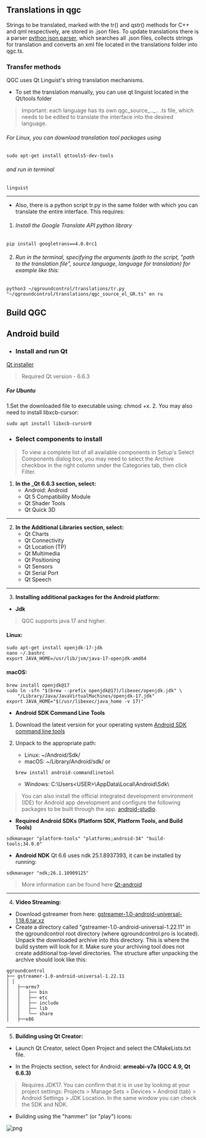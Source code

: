 ﻿## Translations in qgc <br>

Strings to be translated, marked with the tr() and qstr() methods for C++ and qml respectively, are stored in .json files. To update translations there is a parser [python json parser](https://github.com/mavlink/qgroundcontrol/blob/master/translations/qgc-lupdate-json.py), which searches all .json files, collects strings for translation and converts an xml file located in the translations folder into qgc.ts.

### Transfer methods
QGC uses Qt Linguist's string translation mechanisms.

* To set the translation manually, you can use qt linguist located in the Qt/tools folder
> Important: each language has its own qgc_source_.._.. .ts file, which needs to be edited to translate the interface into the desired language.

###### For Linux, you can download translation tool packages using
```
sudo apt-get install qttools5-dev-tools
```
###### and run in terminal
```
linguist
```
---
* Also, there is a python script tr.py in the same folder with which you can translate the entire interface.
This requires:
1. ###### Install the Google Translate API python library
```
pip install googletrans==4.0.0rc1
```
2. ###### Run in the terminal, specifying the arguments (path to the script, "path to the translation file", source language, language for translation) for example like this:

```
python3 ~/qgroundcontrol/translations/tr.py "~/qgroundcontrol/translations/qgc_source_el_GR.ts" en ru
```
## Build QGC
## Android build
* ### Install and run Qt
[Qt installer](https://www.qt.io/download-open-source)
> Required Qt version - 6.6.3

##### For Ubuntu
1.Set the downloaded file to executable using: chmod +x.
2. You may also need to install libxcb-cursor:
```
sudo apt install libxcb-cursor0
```
* ### Select components to install
>To view a complete list of all available components in Setup's Select Components dialog box, you may need to select the Archive checkbox in the right column under the Categories tab, then click Filter.

1. **In the _Qt 6.6.3 section, select:**
	* Android: Android
	* Qt 5 Compatibility Module
	* Qt Shader Tools
	* Qt Quick 3D
---
2. **In the Additional Libraries section, select:**
	* Qt Charts
	* Qt Connectivity
	* Qt Location (TP)
	* Qt Multimedia
	* Qt Positioning
	* Qt Sensors
	* Qt Serial Port
	* Qt Speech
---
3. **Installing additional packages for the Android platform:**
* **Jdk**
>QGC supports java 17 and higher.

#### Linux:
```
sudo apt-get install openjdk-17-jdk
nano ~/.bashrc
export JAVA_HOME=/usr/lib/jvm/java-17-openjdk-amd64
```
#### macOS:
```
brew install openjdk@17
sudo ln -sfn "$(brew --prefix openjdk@17)/libexec/openjdk.jdk" \
    "/Library/Java/JavaVirtualMachines/openjdk-17.jdk"
export JAVA_HOME="$(/usr/libexec/java_home -v 17)"
```
* **Android SDK Command Line Tools**

1. Download the latest version for your operating system [Android SDK command line tools](https://developer.android.com/studio/#command-line-tools-only)

2. Unpack to the appropriate path:
	* Linux: ~/Android/Sdk/
	* macOS: ~/Library/Android/sdk/
  	or
  	```
  	brew install android-commandlinetool
  	```
	* Windows: C:\Users\<USER>\AppData\Local\Android\Sdk\

>You can also install the official integrated development environment (IDE) for Android app development and configure the following packages to be built through the app. [android-studio](https://developer.android.com/studio).

* **Required Android SDKs (Platform SDK, Platform Tools, and Build Tools)**
```
sdkmanager "platform-tools" "platforms;android-34" "build-tools;34.0.0"
```
* **Android NDK**
Qt 6.6 uses ndk 25.1.8937393, it can be installed by running:
```
sdkmanager "ndk;26.1.10909125"
```
> More information can be found here [Qt-android](https://doc.qt.io/qt-6/android-getting-started.html)
---
4. **Video Streaming:**
* Download gstreamer from here: [gstreamer-1.0-android-universal-1.18.6.tar.xz](https://gstreamer.freedesktop.org/pkg/android/1.18.6/)
* Create a directory called "gstreamer-1.0-android-universal-1.22.11" in the qgroundcontrol root directory (where qgroundcontrol.pro is located). Unpack the downloaded archive into this directory. This is where the build system will look for it. Make sure your archiving tool does not create additional top-level directories. The structure after unpacking the archive should look like this:
```
qgroundcontrol
├── gstreamer-1.0-android-universal-1.22.11
│ │
│   ├──armv7
│   │   ├── bin
│   │   ├── etc
│   │   ├── include
│   │   ├── lib
│   │   └── share
│   ├──x86
```
---
5. **Building using Qt Creator:**

* Launch Qt Creator, select Open Project and select the CMakeLists.txt file.

* In the Projects section, select for Android:
__armeabi-v7a (GCC 4.9, Qt 6.6.3)__
> Requires JDK17. You can confirm that it is in use by looking at your project settings: Projects > Manage Sets > Devices > Android (tab) > Android Settings > JDK Location. In the same window you can check the SDK and NDK.

* Building using the "hammer" (or "play") icons:

![png](https://docs.qgroundcontrol.com/master/assets/qt_creator_build_qgc.ACO6OjKV.png)